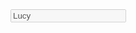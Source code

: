 <div class="ant-select">
  <div class="ant-select__selector">
    <span class="ant-select__selected-text"></span>
    <input type="text" class="ant-select__search" value="Lucy" disabled>
    <span class="ant-select__dropdown-icon"></span>
  </div>
</div>